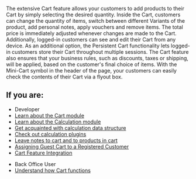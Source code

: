 The extensive Cart feature allows your customers to add products to their Cart by simply selecting the desired quantity. Inside the Cart, customers can change the quantity of items, switch between different Variants of the product, add personal notes, apply vouchers and remove items. The total price is immediately adjusted whenever changes are made to the Cart. Additionally, logged-in customers can see and edit their Cart from any device. As an additional option, the Persistent Cart functionality lets logged-in customers store their Cart throughout multiple sessions. The Cart feature also ensures that your business rules, such as discounts, taxes or shipping, will be applied, based on the customer's final choice of items. With the Mini-Cart symbol in the header of the page, your customers can easily check the contents of their Cart via a flyout box.

## If you are:

<div class="mr-container">
    <div class="mr-list-container">
        <!-- col1 -->
        <div class="mr-col">
            <ul class="mr-list mr-list-green">
                <li class="mr-title">Developer</li>
                <li><a href="https://documentation.spryker.com/docs/en/cart-functionality" class="mr-link">Learn about the Cart module</a></li>
                <li><a href="https://documentation.spryker.com/docs/en/calculation-3-0" class="mr-link">Learn about the Calculation module</a></li>
                <li><a href="https://documentation.spryker.com/docs/en/calculation-data-structure" class="mr-link">Get acquainted with calculation data structure</a></li>
                <li><a href="https://documentation.spryker.com/docs/en/calculator-plugins" class="mr-link">Check out calculation plugins</a></li>
                <li><a href="https://documentation.spryker.com/docs/en/cart-notes" class="mr-link">Leave notes to cart and to products in cart</a></li>
               <li><a href="https://documentation.spryker.com/docs/en/managing-guest-carts#assigning-guest-cart-to-a-registered-customer" class="mr-link"> Assigning Guest Cart to a Registered Customer</a></li>
                <li><a href="https://documentation.spryker.com/docs/en/cart-feature-integration" class="mr-link">Cart Feature Integration</a></li>
            </ul>
        </div>
        <!-- col2 -->
        <div class="mr-col">
            <ul class="mr-list mr-list-blue">
                <li class="mr-title"> Back Office User</li>
                <li><a href="https://documentation.spryker.com/docs/en/cart-functionality" class="mr-link">Understand how Cart functions</a></li>
            </ul>
        </div>
    </div>
</div>